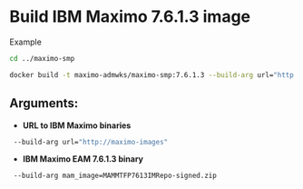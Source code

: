 # Build IBM Maximo 7.6.1.3 image

Example

```bash
cd ../maximo-smp

docker build -t maximo-admwks/maximo-smp:7.6.1.3 --build-arg url="http://maximo-images" --network build  .
```


## Arguments:

* **URL to IBM Maximo binaries**

```bash
 --build-arg url="http://maximo-images"
```

* **IBM Maximo EAM 7.6.1.3 binary**

```bash
 --build-arg mam_image=MAMMTFP7613IMRepo-signed.zip
```

